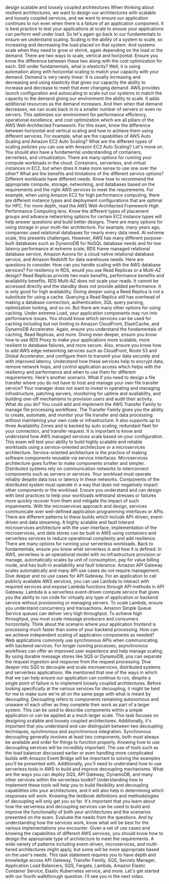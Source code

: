 design scalable and loosely coupled architectures
When thinking about resilient architectures, we want to design our architectures with scalable and loosely coupled services, and we want to ensure our application continues to run even when there is a failure of an application component. It is best practice to test your applications at scale to ensure your applications can perform well under load. So let's again go back to our fundamentals to ensure we understand scaling. Scaling is the ability of a system to scale, so increasing and decreasing the load placed on that system. And systems scale when they need to grow or shrink, again depending on the load or the demand. There are two ways to scale, vertical and horizontal. Ensure you know the difference between these two along with the cost optimization for each. Still under fundamentals, what is elasticity? Well, it is using automation along with horizontal scaling to match your capacity with your demand. Demand is very rarely linear. It is usually increasing and decreasing and using elasticity that gives our capacity the ability to increase and decrease to meet that ever changing demand. AWS provides launch configuration and autoscaling to scale out our systems to match the capacity to the demand giving our environment the ability to scale. It adds additional resources as the demand increases. And then when that demand decreases, we can scale back in to a smaller number of servers or even no servers. This optimizes our environment for performance efficiency, operational excellence, and cost optimization which are all pillars of the AWS Well-Architected Framework. For this exam, know the difference between horizontal and vertical scaling and how to achieve them using different services. For example, what are the capabilities of AWS Auto Scaling and Amazon EC2 Auto Scaling? What are the different types of scaling policies you can use with Amazon EC2 Auto Scaling? Let's move on. You should also have a fundamental understanding of containers, serverless, and virtualization. There are many options for running your compute workloads in the cloud. Containers, serverless, and virtual instances in EC2, but when does it make more sense to use one over the other? What are the benefits and limitations of the different service options? Different workloads have different needs. Know how to recommend the appropriate compute, storage, networking, and databases based on the requirements and the right AWS services to meet the requirements. For example, when using Amazon EC2 for high performance computing, there are different instance types and deployment configurations that are optimal for HPC. For more depth, read the AWS Well-Architected Framework High Performance Computing lens. Know the different types of placement groups and advance networking options for certain EC2 instance types will help answer questions and build better designs. There are many options for using storage in your multi-tier architecture. For example, many years ago, companies used relational databases for nearly every data need. At extreme scale, this presents challenges. However, AWS has many different purpose-built databases such as DynamoDB for NoSQL database needs and for low latency performance at extreme scale, RDS frame managed relational database service, Amazon Aurora for a cloud native relational database service, and Amazon Redshift for data warehouse needs. Here are questions to consider. How can you handle scaling with the AWS database services? For resiliency in RDS, would you use Read Replicas or a Multi-AZ design? Read Replicas provide two main benefits, performance benefits and availability benefits. RDS Multi-AZ does not scale your reads. It cannot be accessed directly and the standby does not provide added performance. It is only good for high availability. Diving deeper using a Reed Replica is not a substitute for using a cache. Querying a Read Replica still has overhead of making a database connection, authentication, SQL query parsing, optimization locking, and so on. But there are many other options for using caching. Under extreme Load, your application components may run into performance issues. You should know which services can be used for caching including but not limiting to Amazon CloudFront, ElastiCache, and DynamoDB Accelerator. Again, ensure you understand the fundamentals of caching, Read Replicas, and more. Diving even deeper, ensure you know how to use RDS Proxy to make your applications more scalable, more resilient to database failures, and more secure. Also, ensure you know how to add AWS edge networking services such as CloudFront, Route 53 and Global Accelerator, and configure them to transmit your data securely and with improved latency. Understand how these services help to encrypt data, remove network hops, and control application access which helps with the resiliency and performance and when to use them for different requirements. Here's another scenario. What if you need to design a file transfer where you do not have to host and manage your own file transfer service? Your manager does not want to invest in operating and managing infrastructure, patching servers, monitoring for uptime and availability, and building one-off mechanisms to provision users and audit their activity. What do you do? You could add and implement the AWS Transfer Family to manage file processing workflows. The Transfer Family gives you the ability to create, automate, and monitor your file transfer and data processing without maintaining your own code or infrastructure. It also supports up to three Availability Zones and is backed by auto scaling, redundant fleet for your connection, and transfer request. It is important to know and understand how AWS managed services scale based on your configuration. This exam will test your ability to build highly scalable and reliable workloads using a service-oriented architecture or a microservices architecture. Service-oriented architecture is the practice of making software components reusable via service interfaces. Microservices architecture goes further to make components smaller and simpler. Distributed systems rely on communication networks to interconnect components such as servers or services. Your workload must operate reliably despite data loss or latency in these networks. Components of the distributed system must operate in a way that does not negatively impact other components or the workload. Ensure you understand and can design with best practices to help your workloads withstand stresses or failures more quickly recover from them and mitigate the impact of such impairments. With the microservices approach and design, services communicate over well-defined application programming interfaces or APIs. There are different patterns to these builds which include API-driven, event-driven and data streaming. A highly scalable and fault tolerant microservices architecture with the user interface, implementation of the microservices, and data stores can be built in AWS using containers and serverless services to reduce operational complexity and add resilience. There are many options for running your serverless workloads. Back to fundamentals, ensure you know what serverless is and how it is defined. In AWS, serverless is an operational model with no infrastructure provision or manage, automatically scales by unit of consumption, pay for value billing mode, and has built-in availability and fault tolerance. Amazon API Gateway scales automatically and many API use cases do not require management. Dive deeper and no use cases for API Gateway. For an application to call publicly available AWS services, you can use Lambda to interact with required services and expose Lambda functions through API methods in API Gateway. Lambda is a serverless event-driven compute service that gives you the ability to run code for virtually any type of application or backend service without provisioning or managing servers. To scale Lambda, ensure you understand concurrency and transactions. Amazon Simple Queue Service queues can deliver very high throughput. To achieve high throughput, you must scale message producers and consumers horizontally. Think about the scenario where your application frontend is processing much faster than some of your backend processing. How can we achieve independent scaling of application components as needed? Web applications commonly use synchronous APIs when communicating with backend services. For longer running processes, asynchronous workflows can offer an improved user experience and help manage scaling. By using durable message stores like SQS or DynamoDB, you can separate the request ingestion and response from the request processing. Dive deeper into SQS to decouple and scale microservices, distributed systems and serverless applications. We mentioned that one of the ways in which that we can help ensure our application can continue to run, despite a single point of failure is to implement loosely coupled architectures. Before looking specifically at the various services for decoupling, it might be best for me to make sure we're all on the same page with what is meant by decoupling. Decoupling refers to components remaining autonomous and unaware of each other as they complete their work as part of a larger system. This can be used to describe components within a simple application or can be applied at a much larger scale. This task focuses on designing scalable and loosely coupled architectures. Additionally, it's important that you understand and can distinguish between two decoupling techniques, synchronous and asynchronous integration. Synchronous decoupling generally involves at least two components, both must always be available and order for things to function properly. Knowing how to use decoupling services will be incredibly important. The use of tools such as the load balancer discussed earlier or even handling more complicated builds with Amazon Event Bridge will be important to solving the examples you'll be presented with. Additionally, you'll need to understand how to use serverless tools in AWS to build and improve decoupling mechanisms. What are the ways you can deploy SQS, API Gateway, DynamoDB, and many other services within the serverless toolkit? Understanding how to implement these tools will help you to build flexibility and decoupling capabilities into your architectures, and it will also help in determining which responses will work. Knowing the textbook definitions and methodologies of decoupling will only get you so far. It's important that you learn about how the serverless and decoupling services can be used to build and improve the functionality of both your architectures and the scenarios presented on the exam. Evaluate the needs from the questions. And by understanding how the services work, know what will be best for the various implementations you encounter. Given a set of use cases and knowing the capabilities of different AWS services, you should know how to design the appropriate type of architecture to meet the requirements. A wide variety of patterns including event-driven, microservices, and multi-tiered architectures might apply, but some will be more appropriate based on the user's needs. This task statement requires you to have depth and knowledge across API Gateway, Transfer Family, SQS, Secrets Manager, Application Load Balancers, SQS, Fargate, Lambda, Amazon Elastic Container Service, Elastic Kubernetes service, and more. Let's get started with our fourth walkthrough question. I'll see you in the next video.
